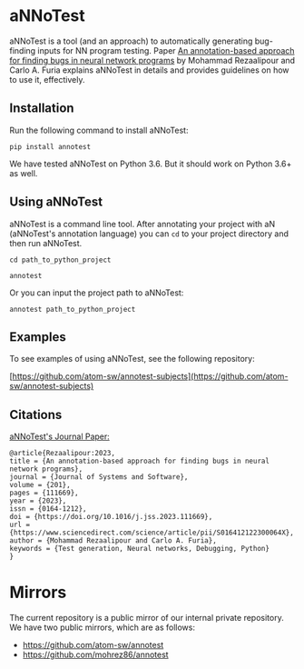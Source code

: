 # aNNoTest

aNNoTest is a tool (and an approach) to automatically
generating bug-finding inputs for NN program testing.
Paper [An annotation-based approach for finding bugs in
neural network 
programs](https://doi.org/10.1016/j.jss.2023.111669) by
Mohammad Rezaalipour and Carlo A. Furia explains aNNoTest
in details and provides guidelines on how to use it, effectively.


## Installation

Run the following command to install aNNoTest:

```
pip install annotest
```

We have tested aNNoTest on Python 3.6.
But it should work on Python 3.6+ as well.

## Using aNNoTest

aNNoTest is a command line tool.
After annotating your project with 
aN (aNNoTest's annotation language)
you can `cd` to your project directory
and then run aNNoTest.

```
cd path_to_python_project
```

```
annotest
```

Or you can input the project path to aNNoTest:

```
annotest path_to_python_project
```

## Examples

To see examples of using aNNoTest, see
the following repository:

[https://github.com/atom-sw/annotest-subjects](https://github.com/atom-sw/annotest-subjects)


## Citations

[aNNoTest's Journal 
Paper:](https://doi.org/10.1016/j.jss.2023.111669)

```
@article{Rezaalipour:2023,
title = {An annotation-based approach for finding bugs in neural network programs},
journal = {Journal of Systems and Software},
volume = {201},
pages = {111669},
year = {2023},
issn = {0164-1212},
doi = {https://doi.org/10.1016/j.jss.2023.111669},
url = {https://www.sciencedirect.com/science/article/pii/S016412122300064X},
author = {Mohammad Rezaalipour and Carlo A. Furia},
keywords = {Test generation, Neural networks, Debugging, Python}
}
```

# Mirrors

The current repository is a public mirror of
our internal private repository.
We have two public mirrors, which are as follows:

- https://github.com/atom-sw/annotest
- https://github.com/mohrez86/annotest
